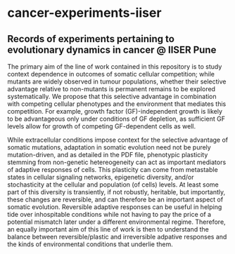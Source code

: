 # cancer-experiments-iiser
## Records of experiments pertaining to evolutionary dynamics in cancer @ IISER Pune

The primary aim of the line of work contained in this repository is to study context dependence in outcomes of somatic cellular competition; while mutants are widely observed in tumour populations, whether their selective advantage relative to non-mutants is permanent remains to be explored systematically. We propose that this selective advantage in combination with competing cellular phenotypes and the environment that mediates this competition. For example, growth factor (GF)-independent growth is likely to be advantageous only under conditions of GF depletion, as sufficient GF levels allow for growth of competing GF-dependent cells as well.

While extracellular conditions impose context for the selective advantage of somatic mutations, adaptation in somatic evolution need not be purely mutation-driven, and as detailed in the PDF file, phenotypic plasticity stemming from non-genetic hetereogeneity can act as important mediators of adaptive responses of cells. This plasticity can come from metastable states in cellular signaling networks, epigenetic diversity, and/or stochasticity at the cellular and population (of cells) levels. At least some part of this diversity is transiently, if not robustly, heritable, but importantly, these changes are reversible, and can therefore be an important aspect of somatic evolution. Reversible adaptive responses can be useful in helping tide over inhospitable conditions while not having to pay the price of a potential mismatch later under a different environmental regime. Therefore, an equally important aim of this line of work is then to understand the balance between reversible/plastic and irreversible adpative responses and the kinds of environmental conditions that underlie them.

